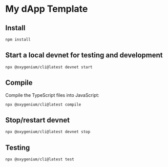 # My dApp Template

## Install

```
npm install
```

## Start a local devnet for testing and development

```
npx @oxygenium/cli@latest devnet start
```

## Compile

Compile the TypeScript files into JavaScript:

```
npx @oxygenium/cli@latest compile 
```

## Stop/restart devnet

```
npx @oxygenium/cli@latest devnet stop
```

## Testing

```
npx @oxygenium/cli@latest test
```
